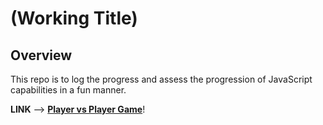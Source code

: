 # (Working Title)

## Overview
This repo is to log the progress and assess the progression of JavaScript capabilities in a fun manner.

**LINK** --> **[Player vs Player Game](1-v-1-Fighting-Game.andrewbois.repl.co)**!
